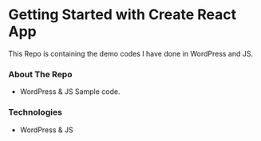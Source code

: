 # Getting Started with Create React App

This Repo is containing the demo codes I have done in WordPress and JS.



### About The Repo
* WordPress & JS Sample code.


### Technologies
* WordPress & JS


